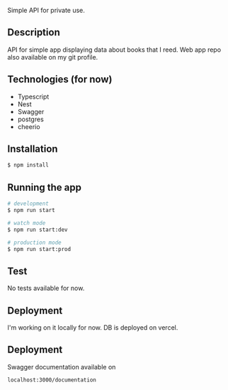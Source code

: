 Simple API for private use.

## Description

API for simple app displaying data about books that I reed.
Web app repo also available on my git profile.

## Technologies (for now)

- Typescript
- Nest
- Swagger
- postgres
- cheerio

## Installation

```bash
$ npm install
```

## Running the app

```bash
# development
$ npm run start

# watch mode
$ npm run start:dev

# production mode
$ npm run start:prod
```

## Test

No tests available for now.

## Deployment

I'm working on it locally for now. DB is deployed on vercel.

## Deployment

Swagger documentation available on

```bash
localhost:3000/documentation
```
